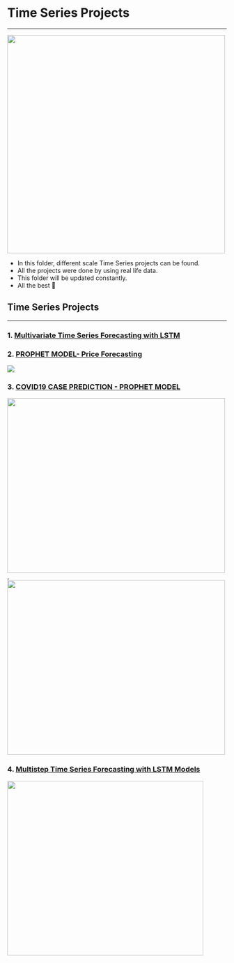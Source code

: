 # **Time Series Projects**
----------------------------------------------------------------

<img src="https://www.vskills.in/certification/blog/wp-content/uploads/2014/11/Forecasting.jpg" width="500" height="500">


- In this folder, different scale Time Series projects can be found.
- All the projects were done by using real life data.
- This folder will be updated constantly.
- All the best 🤘

## Time Series Projects
-------------------------------------------------------------------

### 1. [Multivariate Time Series Forecasting with LSTM](https://github.com/kb1907/Time_Series_Projects/blob/main/Multivariate_Time_Series_Forecasting_with_LSTM/multivariate-time-series-forecasting-with-lstm.ipynb)


### 2. [PROPHET MODEL- Price Forecasting](https://github.com/kb1907/Time_Series_Projects/blob/main/Price%20Forecasting%20with%20Prophet/Facebook_Prophet_Price_Forecasting.ipynb) 

![](https://cdn.analyticsvidhya.com/wp-content/uploads/2018/05/tumblr_inline_omh3tnv5zk1r1x9ql_500.png)


### 3. [COVID19 CASE PREDICTION - PROPHET MODEL](https://nbviewer.org/github/kb1907/Time_Series_Projects/blob/main/COVID19_Case_Prediction_Prophet_Model/Covid19_Cases_Prediction_Using_Facebook_Prophet.ipynb)
<img src="https://user-images.githubusercontent.com/51021282/149003347-580c4f18-5f2f-4006-830e-70a8b7469841.png" width="500" height="400">,<img src="https://user-images.githubusercontent.com/51021282/149003400-94c93eb9-acc5-4f08-b519-590d97027040.png" width="500" height="400">

### 4. [Multistep Time Series Forecasting with LSTM Models](https://github.com/kb1907/Time_Series_Projects/blob/main/Multistep_Time_Series_Forecasting_with_LSTM/multi-step-lstm-time-series-forecasting-models.ipynb)

<img src="https://www.researchgate.net/profile/Ke-Yan-4/publication/333791434/figure/fig1/AS:769860309090304@1560560409604/Unrolled-LSTM-uses-time-series-data-as-input.png" width="450" height="400">

